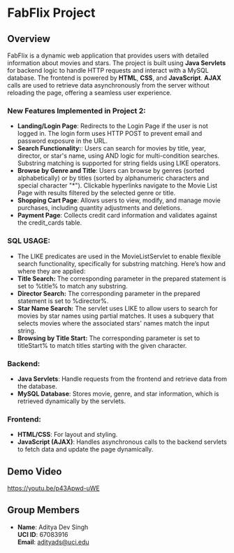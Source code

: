 # FabFlix Project

## Overview
FabFlix is a dynamic web application that provides users with detailed information about movies and stars. The project is built using **Java Servlets** for backend logic to handle HTTP requests and interact with a MySQL database. The frontend is powered by **HTML**, **CSS**, and **JavaScript**. **AJAX** calls are used to retrieve data asynchronously from the server without reloading the page, offering a seamless user experience.

### New Features Implemented in Project 2:
- **Landing/Login Page**:  Redirects to the Login Page if the user is not logged in. The login form uses HTTP POST to prevent email and password exposure in the URL.
- **Search Functionality:**: Users can search for movies by title, year, director, or star's name, using AND logic for multi-condition searches. Substring matching is supported for string fields using LIKE operators.
- **Browse by Genre and Title**: Users can browse by genres (sorted alphabetically) or by titles (sorted by alphanumeric characters and special character "*"). Clickable hyperlinks navigate to the Movie List Page with results filtered by the selected genre or title.
- **Shopping Cart Page**: Allows users to view, modify, and manage movie purchases, including quantity adjustments and deletions.
- **Payment Page**: Collects credit card information and validates against the credit_cards table.

### SQL USAGE:
- The LIKE predicates are used in the MovieListServlet to enable flexible search functionality, specifically for substring matching. Here’s how and where they are applied:
- **Title Search:** The corresponding parameter in the prepared statement is set to %title% to match any substring.
- **Director Search:** The corresponding parameter in the prepared statement is set to %director%.
- **Star Name Search:** The servlet uses LIKE to allow users to search for movies by star names using partial matches. It uses a subquery that selects movies where the associated stars' names match the input string.
- **Browsing by Title Start:** The corresponding parameter is set to titleStart% to match titles starting with the given character.

### Backend:
- **Java Servlets**: Handle requests from the frontend and retrieve data from the database.
- **MySQL Database**: Stores movie, genre, and star information, which is retrieved dynamically by the servlets.

### Frontend:
- **HTML/CSS**: For layout and styling.
- **JavaScript (AJAX)**: Handles asynchronous calls to the backend servlets to fetch data and update the page dynamically.

## Demo Video
https://youtu.be/p43Apwd-uWE

## Group Members
- **Name**: Aditya Dev Singh  
  **UCI ID**: 67083916  
  **Email**: adityads@uci.edu  


